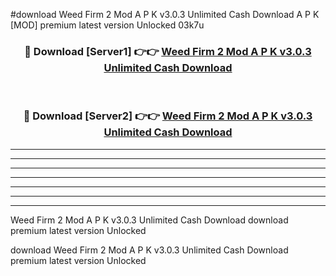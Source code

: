 #download Weed Firm 2 Mod A P K v3.0.3 Unlimited Cash Download A P K [MOD] premium latest version Unlocked 03k7u 



<div align="center">
<h3>🔴 Download [Server1] 👉👉 <a href="https://apkdownload-94cd0.web.app/">Weed Firm 2 Mod A P K v3.0.3 Unlimited Cash Download</a></h3><br>

<h3>🔴 Download [Server2] 👉👉 <a href="https://apkdownload-94cd0.web.app/">Weed Firm 2 Mod A P K v3.0.3 Unlimited Cash Download</a></h3>
</div>





----------------------------------------------------------

----------------------------------------------------------

----------------------------------------------------------

----------------------------------------------------------

----------------------------------------------------------

----------------------------------------------------------

----------------------------------------------------------

Weed Firm 2 Mod A P K v3.0.3 Unlimited Cash Download download premium latest version Unlocked

download Weed Firm 2 Mod A P K v3.0.3 Unlimited Cash Download premium latest version Unlocked
